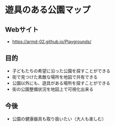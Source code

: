 # 遊具のある公園マップ

## Webサイト
* https://armd-02.github.io/Playgrounds/

## 目的
* 子どもたちの希望に沿った公園を探すことができる
* 街で見つけた素敵な場所を地図で共有できる
* 公園以外にも、遊具がある場所を探すことができる
* 街の公園整備状況を地図上で可視化出来る

## 今後
* 公園の健康器具も取り扱いたい（大人も楽しむ）

##
